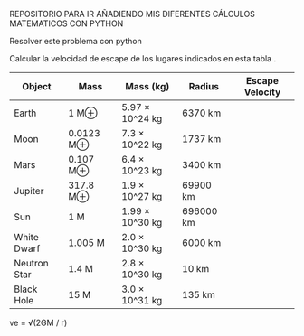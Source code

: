 REPOSITORIO PARA IR AÑADIENDO MIS DIFERENTES CÁLCULOS MATEMATICOS CON PYTHON


Resolver este problema con python

Calcular la velocidad de escape de los lugares indicados en esta tabla .


| Object              | Mass          | Mass (kg)         | Radius   | Escape Velocity |
|---------------------|---------------|-------------------|----------|-----------------|
| Earth               | 1 M⊕          | 5.97 × 10^24 kg   | 6370 km  |                 |
| Moon                | 0.0123 M⊕    | 7.3 × 10^22 kg    | 1737 km  |                 |
| Mars                | 0.107 M⊕     | 6.4 × 10^23 kg    | 3400 km  |                 |
| Jupiter             | 317.8 M⊕     | 1.9 × 10^27 kg    | 69900 km |                 |
| Sun                 | 1 M           | 1.99 × 10^30 kg   | 696000 km|                 |
| White Dwarf         | 1.005 M       | 2.0 × 10^30 kg    | 6000 km  |                 |
| Neutron Star        | 1.4 M         | 2.8 × 10^30 kg    | 10 km    |                 |
| Black Hole          | 15 M          | 3.0 × 10^31 kg    | 135 km   |                 |


ve = √(2GM / r)



